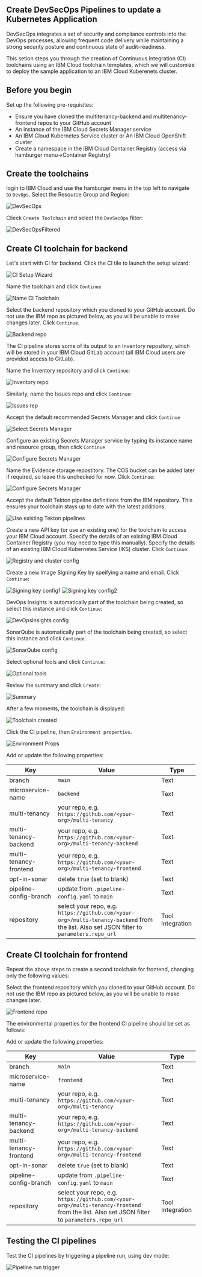 ## Create DevSecOps Pipelines to update a Kubernetes Application 

DevSecOps integrates a set of security and compliance controls into the DevOps processes, allowing frequent code delivery while maintaining a strong security posture and continuous state of audit-readiness.

This setion steps you through the creation of Continuous Integration (CI) toolchains using an IBM Cloud toolchain templates, which we will customize to deploy the sample application to an IBM Cloud Kuberenets cluster.

## Before you begin

Set up the following pre-requisites:

- Ensure you have cloned the multitenancy-backend and multitenancy-frontend repos to your GitHub account
- An instance of the IBM Cloud Secrets Manager service
- An IBM Cloud Kubernetes Service cluster or An IBM Cloud OpenShift cluster
- Create a namespace in the IBM Cloud Container Registry (access via hamburger menu->Container Registry)

## Create the toolchains

login to IBM Cloud and use the hamburger menu in the top left to navigate to `DevOps`.  Select the Resource Group and Region:

![DevSecOps](./images/1-devOpsSelectRegion.png)

Clieck `Create Toolchain` and select the `DevSecOps` filter:

![DevSecOpsFiltered](./images/2-filterToDevSecOpsToolchains.png)


## Create CI toolchain for backend

Let's start with CI for backend.  Click the CI tile to launch the setup wizard:

![CI Setup Wizard](./images/3-cISetupWizard.png)

Name the toolchain and click `Continue`

![Name CI Toolchain](./images/4-nameCiToolchain.png)

Select the backend repository which you cloned to your GitHub account.  Do not use the IBM repo as pictured below, as you will be unable to make changes later.  Click `Continue`.

![Backend repo](./images/5-bringYourOwnAppCiBackend.png)

The CI pipeline stores some of its output to an Inventory repository, which will be stored in your IBM Cloud GitLab account (all IBM Cloud users are provided access to GitLab).

Name the Inventory repository and click `Continue`:

![Inventory repo](./images/6-createInventoryRepocIBackend.png)

Similarly, name the Issues repo and click `Continue`:

![Issues rep](./images/7-createIssuesRepocIBackend.png)

Accept the default recommended Secrets Manager and click `Continue`

![Select Secrets Manager](./images/8-createSecretsManager.png)

Configure an existing Secrets Manager service by typing its instance name and resource group, then click `Continue`

![Configure Secrets Manager](./images/9-configureSecretsManager.png)

Name the Evidence storage repostitory.  The COS bucket can be added later if required, so leave this unchecked for now.  Click `Continue`:

![Configure Secrets Manager](./images/10-configureEvidenceStorage.png)

Accept the default Tekton pipeline definitions from the IBM repository.  This ensures your toolchain stays up to date with the latest additions.

![Use existing Tekton pipelines](./images/11-useExistingTektonPipelines.png)

Create a new API key (or use an existing one) for the toolchain to access your IBM Cloud account.  Specify the details of an existing IBM Cloud Container Registry (you may need to type this manually).  Specify the details of an existing IBM Cloud Kubernetes Service (IKS) cluster.  Click `Continue`:

![Registry and cluster config](./images/12-deploymentTarget.png)

Create a new Image Signing Key by speifying a name and email.  Click `Continue`:

![Signing key config1](./images/13-signingKey1.png)
![Signing key config2](./images/14-signingKey2.png)

DevOps Insights is automatically part of the toolchain being created, so select this instance and click `Continue`:

![DevOpsInsights config](./images/15-devOpsInsights.png)

SonarQube is automatically part of the toolchain being created, so select this instance and click `Continue`:

![SonarQube config](./images/16-sonarQube.png)

Select optional tools and click `Continue`:

![Optional tools](./images/17-optionalTools.png)

Review the summary and click `Create`:

![Summary](./images/18-summary.png)

After a few moments, the toolchain is displayed:

![Toolchain created](./images/18-toolchainCreated.png)

Click the CI pipeline, then `Environment properties`.  

![Environment Props](./images/19-environmentProps.png)

Add or update the following properties:

| Key  | Value | Type |
| ------------- | ------------- | ------------- |
| branch  | `main`  | Text |
| microservice-name  | `backend` | Text |
| multi-tenancy  | your repo, e.g. `https://github.com/<your-org>/multi-tenancy`  | Text |
| multi-tenancy-backend  | your repo, e.g. `https://github.com/<your-org>/multi-tenancy-backend`  | Text |
| multi-tenancy-frontend  | your repo, e.g. `https://github.com/<your-org>/multi-tenancy-frontend`  | Text |
| opt-in-sonar  | delete `true` (set to blank)  | Text |
| pipeline-config-branch | update from `.pipeline-config.yaml` to `main`  | Text |
| repository | select your repo, e.g. `https://github.com/<your-org>/multi-tenancy-backend` from the list.  Also set JSON filter to `parameters.repo_url`  | Tool Integration |

## Create CI toolchain for frontend

Repeat the above steps to create a second toolchain for frontend, changing only the following values:

Select the frontend repository which you cloned to your GitHub account.  Do not use the IBM repo as pictured below, as you will be unable to make changes later.

![Frontend repo](./images/21-bringYourOwnAppCiFrontend.png)

The environmental properties for the frontend CI pipeline should be set as follows:

Add or update the following properties:

| Key  | Value | Type |
| ------------- | ------------- | ------------- |
| branch  | `main`  | Text |
| microservice-name  | `frontend` | Text |
| multi-tenancy  | your repo, e.g. `https://github.com/<your-org>/multi-tenancy`  | Text |
| multi-tenancy-backend  | your repo, e.g. `https://github.com/<your-org>/multi-tenancy-backend`  | Text |
| multi-tenancy-frontend  | your repo, e.g. `https://github.com/<your-org>/multi-tenancy-frontend`  | Text |
| opt-in-sonar  | delete `true` (set to blank)  | Text |
| pipeline-config-branch | update from `.pipeline-config.yaml` to `main`  | Text |
| repository | select your repo, e.g. `https://github.com/<your-org>/multi-tenancy-frontend` from the list.  Also set JSON filter to `parameters.repo_url`  | Tool Integration |

## Testing the CI pipelines

Test the CI pipelines by triggering a pipeline run, using dev mode:

![Pipeline run trigger](./images/19-environmentProps.png)